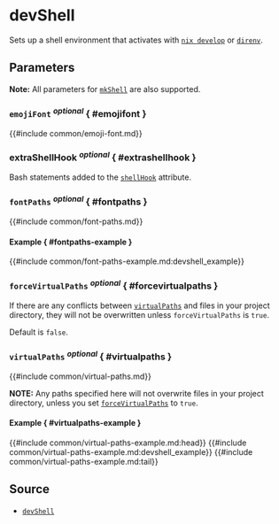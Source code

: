 # devShell

Sets up a shell environment that activates with [`nix develop`][nix-ref-develop]
or [`direnv`][direnv].

## Parameters

**Note:** All parameters for [`mkShell`][nixpkgs-mkshell] are also
supported.

### `emojiFont` <sup><em>optional</em></sup> { #emojifont }

{{#include common/emoji-font.md}}

### extraShellHook <sup><em>optional</em></sup> { #extrashellhook }

Bash statements added to the [`shellHook`][nixpkgs-mkshell-attributes]
attribute.

### `fontPaths` <sup><em>optional</em></sup> { #fontpaths }

{{#include common/font-paths.md}}

#### Example { #fontpaths-example }

{{#include common/font-paths-example.md:devshell_example}}

### `forceVirtualPaths` <sup><em>optional</em></sup> { #forcevirtualpaths }

<!-- markdownlint-disable link-fragments -->

If there are any conflicts between [`virtualPaths`](#virtualpaths) and files in your
project directory, they will not be overwritten unless `forceVirtualPaths` is
`true`.

Default is `false`.

<!-- markdownlint-restore -->

### `virtualPaths` <sup><em>optional</em></sup> { #virtualpaths }

{{#include common/virtual-paths.md}}

<!-- markdownlint-disable link-fragments -->

**NOTE:** Any paths specified here will not overwrite files in your project
directory, unless you set [`forceVirtualPaths`](#forcevirtualpaths) to `true`.

<!-- markdownlint-restore -->

#### Example { #virtualpaths-example }

{{#include common/virtual-paths-example.md:head}}
{{#include common/virtual-paths-example.md:devshell_example}}
{{#include common/virtual-paths-example.md:tail}}

## Source

- [`devShell`](https://github.com/loqusion/typix/blob/main/lib/devShell.nix)

[direnv]: https://direnv.net/
[nix-ref-develop]: https://nixos.org/manual/nix/stable/command-ref/new-cli/nix3-develop
[nixpkgs-mkshell-attributes]: https://nixos.org/manual/nixpkgs/stable/#sec-pkgs-mkShell-attributes
[nixpkgs-mkshell]: https://nixos.org/manual/nixpkgs/stable/#sec-pkgs-mkShell
